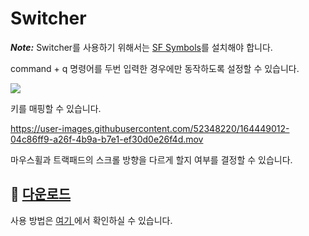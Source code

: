 # Switcher

***Note:*** Switcher를 사용하기 위해서는 [SF Symbols](https://developer.apple.com/sf-symbols/)를 설치해야 합니다.

command + q 명령어를 두번 입력한 경우에만 동작하도록 설정할 수 있습니다.

![](https://user-images.githubusercontent.com/52348220/150669417-04c33fc1-5780-4627-abf4-359eaa5a333c.gif)


키를 매핑할 수 있습니다.

https://user-images.githubusercontent.com/52348220/164449012-04c86ff9-a26f-4b9a-b7e1-ef30d0e26f4d.mov


마우스휠과 트랙패드의 스크롤 방향을 다르게 할지 여부를 결정할 수 있습니다.


## 💾 [다운로드](https://github.com/tkgka/Switcher/releases) 
사용 방법은 <a href = "https://github.com/tkgka/Switcher/blob/main/Readme/HowToUse.md"> 여기 </a> 에서 확인하실 수 있습니다.
